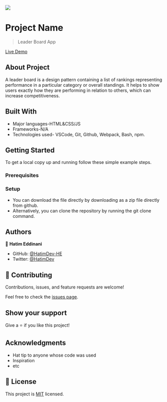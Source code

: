 ![](https://img.shields.io/badge/Microverse-blueviolet)

# Project Name

> Leader Board App

[Live Demo](https://hatimdev-he.github.io/LeaderBoard-App/)

## About Project

A leader board is a design pattern containing a list of rankings representing performance in a particular category or overall standings. It helps to show users exactly how they are performing in relation to others, which can increase competitiveness.

## Built With

- Major languages-HTML&CSS/JS
- Frameworks-N/A
- Technologies used- VSCode, Git, Github, Webpack, Bash, npm.

## Getting Started
To get a local copy up and running follow these simple example steps.

### Prerequisites

### Setup
- You can download the file directly by downloading as a zip file directly from github.
- Alternatively, you can clone the repository by running the git clone command.

## Authors

👤 **Hatim Eddinani**

- GitHub: [@HatimDev-HE](https://github.com/githubhandle)
- Twitter: [@HatimDev](https://twitter.com/twitterhandle)

## 🤝 Contributing

Contributions, issues, and feature requests are welcome!

Feel free to check the [issues page](../../issues/).

## Show your support

Give a ⭐️ if you like this project!

## Acknowledgments

- Hat tip to anyone whose code was used
- Inspiration
- etc

## 📝 License

This project is [MIT](./MIT.md) licensed.





